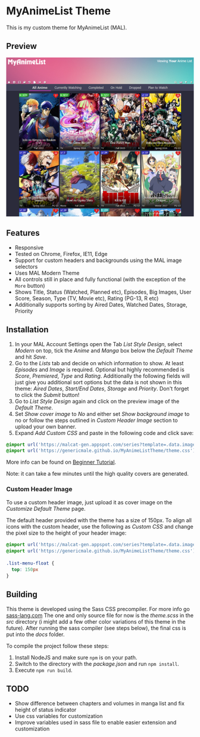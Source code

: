 # MyAnimeList Theme

This is my custom theme for MyAnimeList (MAL).

## Preview

![Screenshot](docs/assets/screenshot.png?raw=true)

## Features

* Responsive
* Tested on Chrome, Firefox, IE11, Edge
* Support for custom headers and backgrounds using the MAL image selectors
* Uses MAL Modern Theme
* All controls still in place and fully functional (with the exception of the `More` button)
* Shows Title, Status (Watched, Planned etc), Episodes, Big Images, User Score, Season, Type (TV, Movie etc), Rating (PG-13, R etc)
* Additionally supports sorting by Aired Dates, Watched Dates, Storage, Priority

## Installation

1. In your MAL Account Settings open the Tab _List Style Design_, select _Modern_ on top, tick the _Anime_ and _Manga_ box below the _Default Theme_ and hit _Save_.
2. Go to the _Lists_ tab and decide on which information to show. At least _Episodes_ and _Image_ is required. 
Optional but highly recommended is _Score_, _Premiered_, _Type_ and _Rating_.
Additionally the following fields will just give you additional sort options but the data is not shown in this theme:
_Aired Dates_, _Start/End Dates_, _Storage_ and _Priority_. Don't forget to click the _Submit_ button!
3. Go to _List Style Design_ again and click on the preview image of the _Default Theme_.
4. Set _Show cover image_ to _No_ and either set _Show background image_ to no or follow the steps outlined in *Custom Header Image* section to upload your own banner.
5. Expand _Add Custom CSS_ and paste in the following code and click save:
```css
@import url('https://malcat-gen.appspot.com/series?template=.data.image a[href^="/$list/$id/"]:after{background-image:url($series_image)}');
@import url('https://genericmale.github.io/MyAnimeListTheme/theme.css');
```

More info can be found on [Beginner Tutorial](https://myanimelist.net/forum/?topicid=1499052).

Note: it can take a few minutes until the high quality covers are generated.

### Custom Header Image

To use a custom header image, just upload it as cover image on the _Customize Default Theme_ page.

The default header provided with the theme has a size of 150px. To align all icons with the custom header, 
use the following as _Custom CSS_ and change the pixel size to the height of your header image:

```css
@import url('https://malcat-gen.appspot.com/series?template=.data.image a[href^="/$list/$id/"]:after{background-image:url($series_image)}');
@import url('https://genericmale.github.io/MyAnimeListTheme/theme.css');

.list-menu-float {
  top: 150px
}
```

## Building

This theme is developed using the Sass CSS precompiler. For more info go [sass-lang.com](https://sass-lang.com/)
The one and only source file for now is the _theme.scss_ in the _src_ directory (i might add a few other color variations of this theme in the future).
After running the sass compiler (see steps below), the final css is put into the _docs_ folder.

To compile the project follow these steps:
1. Install NodeJS and make sure `npm` is on your path.
2. Switch to the directory with the _package.json_ and run `npm install`.
3. Execute `npm run build`.

## TODO

* Show difference between chapters and volumes in manga list and fix height of status indicator
* Use css variables for customization
* Improve variables used in sass file to enable easier extension and customization
